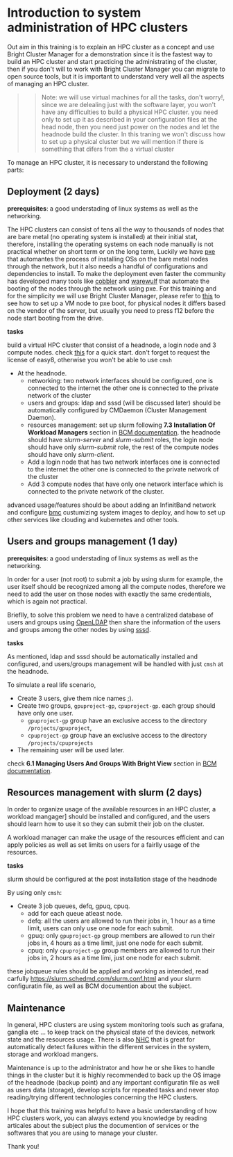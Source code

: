 # Introduction to system administration of HPC clusters

Out aim in this training is to explain an HPC cluster as a concept and use Bright Cluster Manager
for a demonstration since it is the fastest way to build an HPC cluster and start practicing
the administrating of the cluster, then if you don't will to work with Bright Cluster Manager
you can migrate to open source tools, but it is important to understand very well all the aspects
of managing an HPC cluster.

>>Note: we will use virtual machines for all the tasks, don't worry!, since we are delealing
just with the software layer, you won't have any difficulties to build a physical
HPC cluster. you need only to set up it as described in your configuration files at the head
node, then you need just power on the nodes and let the headnode build the cluster.
In this traning we won't discuss how to set up a physical cluster but we will mention if there is something that difers from the a virtual cluster

To manage an HPC cluster, it is necessary to understand the following parts:

## Deployment (2 days)

**prerequisites**: a good understading of linux systems as well as the networking.

The HPC clusters can consist of tens all the way to thousands of nodes that are bare metal (no
operating system is installed) at their initial stat, therefore, installing the operating systems
on each node manually is not practical whether on short term or on the long term, Luckily we have [pxe](https://en.wikipedia.org/wiki/Preboot_Execution_Environment) that automantes the process of installing OSs
on the bare metal nodes through the network, but it also needs a handful of configurations and dependencies to install.
To make the deployment even faster the community has developed many tools like [cobbler](https://github.com/cobbler/cobbler) and [warewulf](https://github.com/hpcng/warewulf)
that automate the booting of the nodes through the network using pxe. For this training and for the simplicity
we will use Bright Cluster Manager, please refer to [this](https://github.com/MostafaMamouni/bcm-guide/blob/main/bcm%20installatoin%20quick%20guide.md#preparing-for-the-installation) to see how to set up a VM node to pxe boot, for physical nodes it differs based on the vendor of the server, but usually you need to press f12 before the node start booting from the drive.

**tasks**

build a virtual HPC cluster that consist of a headnode, a login node and 3 compute nodes.
check [this](https://github.com/MostafaMamouni/bcm-guide/blob/main/bcm%20installatoin%20quick%20guide.md) for a quick start. don't forget to request the license of easy8, otherwise you won't be able to use `cmsh`

- At the headnode.
    - networking: two network interfaces should be configured, one is connected to the
    internet the other one is connected to the private network of the cluster
    - users and groups: ldap and sssd (will be discussed later) should be automatically
    configured by CMDaemon (Cluster Management Daemon).
    - resources management: set up slurm following **7.3 Installation Of Workload Managers** section in [BCM documentation](https://support.brightcomputing.com/manuals/9.1/admin-manual.pdf). the headnode should have *slurm-server* and *slurm-submit* roles, the
    login node should have only *slurm-submit* role, the rest of the compute nodes should
    have only *slurm-client*.
    - Add a login node that has two network interfaces one is connected to the
    internet the other one is connected to the private network of the cluster
    - Add 3 compute nodes that have only one network interface which is connected to the
    private network of the cluster.

advanced usage/features should be about adding an InfinitBand network and configure [bmc](https://www.techtarget.com/searchnetworking/definition/baseboard-management-controller)
custumizing system images to deploy, and how to set up other services like clouding and 
kubernetes and other tools.

## Users and groups management (1 day)

**prerequisites**: a good understading of linux systems as well as the networking.

In order for a user (not root) to submit a job by using slurm for example, the user itself
should be recognized among all the compute nodes, therefore we need to add the user on those nodes with exactly the same credentials, which is again not practical.

Brieflly, to solve this problem we need to have a centralized database of users and groups using [OpenLDAP](https://www.openldap.org/) then share the information of the users and groups
among the other nodes by using [sssd](https://sssd.io/).

**tasks**

As mentioned, ldap and sssd should be automatically installed and configured, and users/groups
management will be handled with just `cmsh` at the headnode.

To simulate a real life scenario, 

- Create 3 users, give them nice names ;).
- Create two groups, `gpuproject-gp`, `cpuproject-gp`. each group should have only one user. 
    - `gpuproject-gp` group have an exclusive access to the directory `/projects/gpuproject`,
    - `cpuproject-gp` group have an exclusive access to the directory `/projects/cpuprojects`
- The remaining user will be used later.

check **6.1 Managing Users And Groups With Bright View** section in [BCM documentation](https://support.brightcomputing.com/manuals/9.1/).

## Resources management with slurm (2 days)

In order to organize usage of the available resources in an HPC cluster, a workload mangager]
should be installed and configured, and the users should learn how to use it so they can submit
their job on the cluster.

A workload manager can make the usage of the resources efficient and can apply policies as well as
set limits on users for a fairlly usage of the resources.

**tasks**

slurm should be configured at the post installation stage of the headnode

By using only `cmsh`:

- Create 3 job queues, defq, gpuq, cpuq.
    - add for each queue atleast node.
    - defq: all the users are allowed to run their jobs in, 1 hour as a time limit, users can only
use one node for each submit.
    - gpuq: only `gpuproject-gp` group members are allowed to run their jobs in, 4 hours as a time limit, just one node for each submit.
    - cpuq: only `cpuproject-gp` group members are allowed to run their jobs in, 2 hours as a time limi, just one node for each submit.

these jobqueue rules should be applied and working as intended, read carfully https://slurm.schedmd.com/slurm.conf.html and your slurm configuratin file, as well as BCM documention about the subject.

## Maintenance

In general, HPC clusters are using system monitoring tools such as grafana, ganglia etc ...
to keep track on the physical state of the devices, network state and the resources usage.
There is also [NHC](https://github.com/mej/nhc) that is great for automatically detect
failures within the different services in the system, storage and workload mangers.

Maintenance is up to the administrator and how he or she likes to handle things in the cluster
but it is highly recommended to back up the OS image of the headnode (backup point)
and any important configuratin file as well as users data (storage), develop scripts for repeated tasks and never stop reading/trying different technologies concerning the HPC clusters.

I hope that this training was helpful to have a basic understanding of how HPC clusters work,
you can always extend you knowledge by reading articales about the subject plus the
documention of services or the softwares that you are using to manage your cluster.

Thank you!